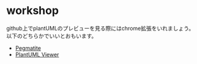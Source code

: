 # workshop
github上でplantUMLのプレビューを見る際にはchrome拡張をいれましょう。
以下のどちらかでいいとおもいます。
 * [Pegmatite](https://chrome.google.com/webstore/detail/pegmatite/jegkfbnfbfnohncpcfcimepibmhlkldo)
 * [PlantUML Viewer](https://chrome.google.com/webstore/detail/plantuml-viewer/legbfeljfbjgfifnkmpoajgpgejojooj/related?hl=ja)
